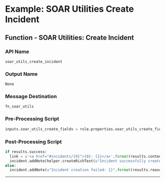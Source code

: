 <!--
    DO NOT MANUALLY EDIT THIS FILE
    THIS FILE IS AUTOMATICALLY GENERATED WITH resilient-sdk codegen
-->

# Example: SOAR Utilities Create Incident

## Function - SOAR Utilities: Create Incident

### API Name
`soar_utils_create_incident`

### Output Name
`None`

### Message Destination
`fn_soar_utils`

### Pre-Processing Script
```python
inputs.soar_utils_create_fields = rule.properties.soar_utils_create_fields.content
```

### Post-Processing Script
```python
if results.success:
  link = u'<a href="#incidents/{0}">{0}: {1}</a>'.format(results.content['id'], results.content['name'])
  incident.addNote(helper.createRichText(u"Incident successfully created: {}".format(link)))
else:
  incident.addNote(u"Incident creation failed: {}".format(results.reason))
```

---

